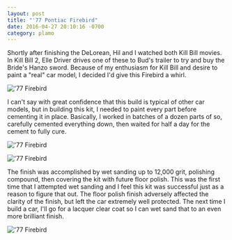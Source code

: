 ```yaml
---
layout: post
title: "'77 Pontiac Firebird"
date: 2016-04-27 20:10:16 -0700
category: plamo
---
```


Shortly after finishing the DeLorean, Hil and I watched both Kill Bill movies. In Kill Bill 2, 
Elle Driver drives one of these to Bud's trailer to try and buy the Bride's Hanzo sword. Because of 
my enthusiasm for Kill Bill and desire to paint a "real" car model, I decided I'd give this Firebird
a whirl. 

!['77 Firebird](http://i.imgur.com/SfAb963h.jpg)

I can't say with great confidence that this build is typical of other car models, but in building
this kit, I needed to paint every part before cementing it in place. Basically, I worked in batches of
a dozen parts of so, carefully cemented everything down, then waited for half a day for the cement to 
fully cure. 

!['77 Firebird](http://i.imgur.com/fkqWNT6h.png)

!['77 Firebird](http://i.imgur.com/arPPWpUh.png)

The finish was accomplished by wet sanding up to 12,000 grit, polishing compound, 
then covering the kit with future floor polish. This was the first time that I attempted wet 
sanding and I feel this kit was successful just as a reason to figure that out. The floor polish 
finish adversely affected the clarity of the finish, but left the car extremely well protected.
The next time I build a car, I'll go for a lacquer clear coat so I can wet sand that to an even
more brilliant finish. 

!['77 Firebird](http://i.imgur.com/rdVxt2Kh.png)

